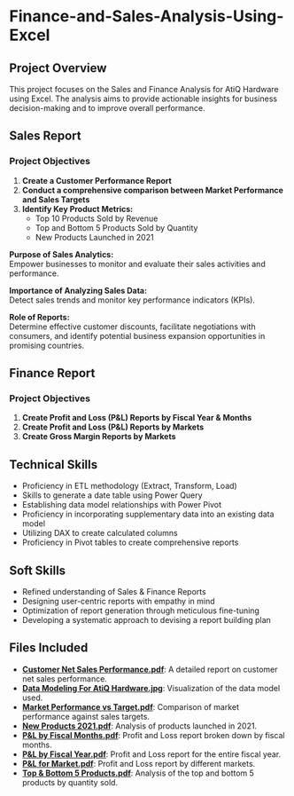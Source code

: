 # Finance-and-Sales-Analysis-Using-Excel

## Project Overview

This project focuses on the Sales and Finance Analysis for AtiQ Hardware using Excel. The analysis aims to provide actionable insights for business decision-making and to improve overall performance.

## Sales Report

### Project Objectives

1. **Create a Customer Performance Report**
2. **Conduct a comprehensive comparison between Market Performance and Sales Targets**
3. **Identify Key Product Metrics:**
   - Top 10 Products Sold by Revenue
   - Top and Bottom 5 Products Sold by Quantity
   - New Products Launched in 2021

**Purpose of Sales Analytics:**  
Empower businesses to monitor and evaluate their sales activities and performance.

**Importance of Analyzing Sales Data:**  
Detect sales trends and monitor key performance indicators (KPIs).

**Role of Reports:**  
Determine effective customer discounts, facilitate negotiations with consumers, and identify potential business expansion opportunities in promising countries.

## Finance Report

### Project Objectives

1. **Create Profit and Loss (P&L) Reports by Fiscal Year & Months**
2. **Create Profit and Loss (P&L) Reports by Markets**
3. **Create Gross Margin Reports by Markets**

## Technical Skills

- Proficiency in ETL methodology (Extract, Transform, Load)
- Skills to generate a date table using Power Query
- Establishing data model relationships with Power Pivot
- Proficiency in incorporating supplementary data into an existing data model
- Utilizing DAX to create calculated columns
- Proficiency in Pivot tables to create comprehensive reports

## Soft Skills

- Refined understanding of Sales & Finance Reports
- Designing user-centric reports with empathy in mind
- Optimization of report generation through meticulous fine-tuning
- Developing a systematic approach to devising a report building plan

## Files Included

- [**Customer Net Sales Performance.pdf**](Customer%20Net%20Sales%20Performance.pdf): A detailed report on customer net sales performance.
- [**Data Modeling For AtiQ Hardware.jpg**](Data%20Modeling%20For%20AtliQ%20Hardware.jpg): Visualization of the data model used.
- [**Market Performance vs Target.pdf**](Market%20Performance%20vs%20Target.pdf): Comparison of market performance against sales targets.
- [**New Products 2021.pdf**](New%20Products%202021.pdf): Analysis of products launched in 2021.
- [**P&L by Fiscal Months.pdf**](P%26L%20by%20Fiscal%20Months.pdf): Profit and Loss report broken down by fiscal months.
- [**P&L by Fiscal Year.pdf**](P%26L%20by%20Fiscal%20Year.pdf): Profit and Loss report for the entire fiscal year.
- [**P&L for Market.pdf**](P%26L%20for%20Market.pdf): Profit and Loss report by different markets.
- [**Top & Bottom 5 Products.pdf**](Top%20%26%20Bottom%205%20Products.pdf): Analysis of the top and bottom 5 products by quantity sold.

